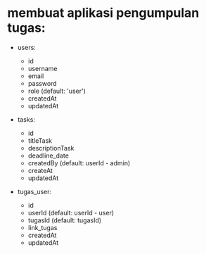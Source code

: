 # membuat aplikasi pengumpulan tugas:

- users: 
  - id
  - username
  - email
  - password
  - role (default: 'user')
  - createdAt
  - updatedAt

- tasks:
  - id
  - titleTask
  - descriptionTask
  - deadline_date
  - createdBy (default: userId - admin)
  - createAt
  - updatedAt

- tugas_user:
  - id
  - userId (default: userId - user)
  - tugasId (default: tugasId)
  - link_tugas
  - createdAt
  - updatedAt 